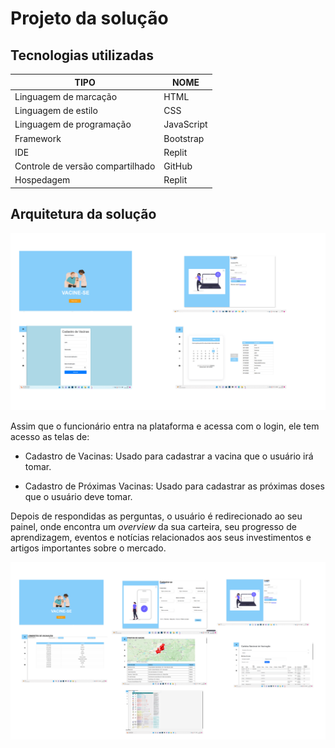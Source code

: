 # Projeto da solução

## Tecnologias utilizadas
| TIPO | NOME |
|------|------|
| Linguagem de marcação | HTML |
| Linguagem de estilo | CSS |
| Linguagem de programação | JavaScript |
| Framework | Bootstrap |
| IDE | Replit |
| Controle de versão compartilhado | GitHub |
| Hospedagem | Replit |


## Arquitetura da solução
![Documentação](images/TelaFuncionario.png)

Assim que o funcionário entra na plataforma e acessa com o login, ele tem acesso as telas de:
- Cadastro de Vacinas: Usado para cadastrar a vacina que o usuário irá tomar.

- Cadastro de Próximas Vacinas: Usado para cadastrar as próximas doses que o usuário deve tomar.


Depois de respondidas as perguntas, o usuário é redirecionado ao seu painel, onde encontra um *overview* da sua carteira, seu progresso de aprendizagem, eventos e notícias relacionados aos seus investimentos e artigos importantes sobre o mercado.

![Documentação](images/TelaUsuario.png)

